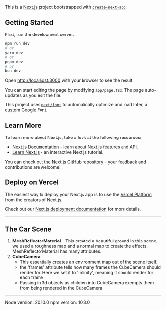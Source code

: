 This is a [Next.js](https://nextjs.org/) project bootstrapped with [`create-next-app`](https://github.com/vercel/next.js/tree/canary/packages/create-next-app).

## Getting Started

First, run the development server:

```bash
npm run dev
# or
yarn dev
# or
pnpm dev
# or
bun dev
```

Open [http://localhost:3000](http://localhost:3000) with your browser to see the result.

You can start editing the page by modifying `app/page.tsx`. The page auto-updates as you edit the file.

This project uses [`next/font`](https://nextjs.org/docs/basic-features/font-optimization) to automatically optimize and load Inter, a custom Google Font.

## Learn More

To learn more about Next.js, take a look at the following resources:

- [Next.js Documentation](https://nextjs.org/docs) - learn about Next.js features and API.
- [Learn Next.js](https://nextjs.org/learn) - an interactive Next.js tutorial.

You can check out [the Next.js GitHub repository](https://github.com/vercel/next.js/) - your feedback and contributions are welcome!

## Deploy on Vercel

The easiest way to deploy your Next.js app is to use the [Vercel Platform](https://vercel.com/new?utm_medium=default-template&filter=next.js&utm_source=create-next-app&utm_campaign=create-next-app-readme) from the creators of Next.js.

Check out our [Next.js deployment documentation](https://nextjs.org/docs/deployment) for more details.


---

## The Car Scene

1. <b>MeshReflectorMaterial</b> - This created a beautiful ground in this scene, we used a roughness map and a normal map to create the effects.  MeshReflectorMaterial has many attributes.
2. <b>CubeCamera:</b>
    * This essentially creates an environment map out of the scene itself.
    * the 'frames' attribute tells how many frames the CubeCamera should render for. Here we set it to 'Infinity', meaning it should render for each frame
    * Passing in 3d objects as children into CubeCamera exempts them from being rendered in the CubeCamera

---

Node version: 20.10.0
npm version: 10.3.0
